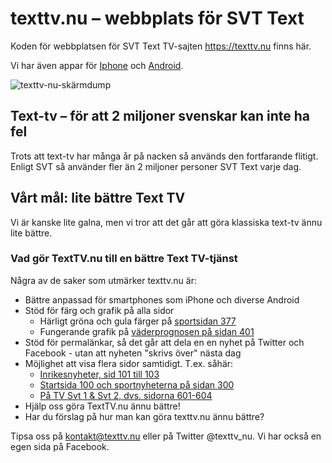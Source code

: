 # texttv.nu – webbplats för SVT Text

Koden för webbplatsen för SVT Text TV-sajten https://texttv.nu finns här.

Vi har även appar för [Iphone](https://apps.apple.com/se/app/texttv-nu-svt-text-tv/id607998045) och [Android](https://play.google.com/store/apps/details?id=com.mufflify.TextTVnu&hl=sv).

![texttv-nu-skärmdump](https://user-images.githubusercontent.com/221570/117265957-0e483b00-ae55-11eb-9ad6-92c21b15732b.png)

## Text-tv – för att 2 miljoner svenskar kan inte ha fel

Trots att text-tv har många år på nacken så används den fortfarande flitigt. Enligt SVT så använder fler än 2 miljoner personer SVT Text varje dag.

## Vårt mål: lite bättre Text TV

Vi är kanske lite galna, men vi tror att det går att göra klassiska text-tv ännu lite bättre. 

### Vad gör TextTV.nu till en bättre Text TV-tjänst

Några av de saker som utmärker texttv.nu är:

- Bättre anpassad för smartphones som iPhone och diverse Android
- Stöd för färg och grafik på alla sidor
  - Härligt gröna och gula färger på [sportsidan 377](https://texttv.nu/377)
  - Fungerande grafik på [väderprognosen på sidan 401](https://texttv.nu/401)
- Stöd för permalänkar, så det går att dela en en nyhet på Twitter och Facebook - utan att nyheten "skrivs över" nästa dag
- Möjlighet att visa flera sidor samtidigt. T.ex. såhär:
  - [Inrikesnyheter, sid 101 till 103](https://texttv.nu/101-103)
  - [Startsida 100 och sportnyheterna på sidan 300](https://texttv.nu/100,300)
  - [På TV Svt 1 & Svt 2, dvs. sidorna 601-604](https://texttv.nu/601-604)
- Hjälp oss göra TextTV.nu ännu bättre!
- Har du förslag på hur man kan göra texttv.nu ännu bättre?

Tipsa oss på kontakt@texttv.nu eller på Twitter @texttv_nu. Vi har också en egen sida på Facebook.
